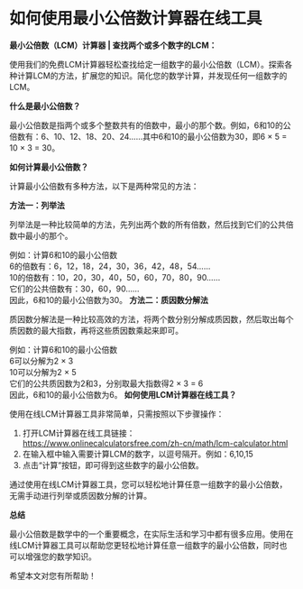 如何使用最小公倍数计算器在线工具
================

**最小公倍数（LCM）计算器 | 查找两个或多个数字的LCM：**

使用我们的免费LCM计算器轻松查找给定一组数字的最小公倍数（LCM）。探索各种计算LCM的方法，扩展您的知识。简化您的数学计算，并发现任何一组数字的LCM。

**什么是最小公倍数？**

最小公倍数是指两个或多个整数共有的倍数中，最小的那个数。例如，6和10的公倍数有：6、10、12、18、20、24……其中6和10的最小公倍数为30，即6 × 5 = 10 × 3 = 30。

**如何计算最小公倍数？**

计算最小公倍数有多种方法，以下是两种常见的方法：

**方法一：列举法**

列举法是一种比较简单的方法，先列出两个数的所有倍数，然后找到它们的公共倍数中最小的那个。

例如：计算6和10的最小公倍数   
6的倍数有：6，12，18，24，30，36，42，48，54……   
10的倍数有：10，20，30，40，50，60，70，80，90……   
它们的公共倍数有：30，60，90……   
因此，6和10的最小公倍数为30。 **方法二：质因数分解法**

质因数分解法是一种比较高效的方法，将两个数分别分解成质因数，然后取出每个质因数的最大指数，再将这些质因数乘起来即可。

例如：计算6和10的最小公倍数   
6可以分解为2 × 3   
10可以分解为2 × 5   
它们的公共质因数为2和3，分别取最大指数得2 × 3 = 6   
因此，6和10的最小公倍数为6。 **如何使用LCM计算器在线工具？**

使用在线LCM计算器工具非常简单，只需按照以下步骤操作：

1. 打开LCM计算器在线工具链接：<https://www.onlinecalculatorsfree.com/zh-cn/math/lcm-calculator.html>
2. 在输入框中输入需要计算LCM的数字，以逗号隔开。例如：6,10,15
3. 点击“计算”按钮，即可得到这些数字的最小公倍数。

通过使用在线LCM计算器工具，您可以轻松地计算任意一组数字的最小公倍数，无需手动进行列举或质因数分解的计算。

**总结**

最小公倍数是数学中的一个重要概念，在实际生活和学习中都有很多应用。使用在线LCM计算器工具可以帮助您更轻松地计算任意一组数字的最小公倍数，同时也可以增强您的数学知识。

希望本文对您有所帮助！